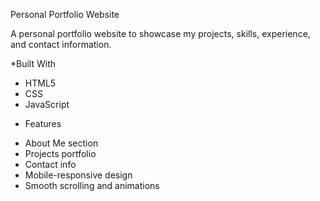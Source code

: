 Personal Portfolio Website

A personal portfolio website to showcase my projects, skills, experience, and contact information.

*Built With

- HTML5
- CSS
- JavaScript
  

* Features

- About Me section
- Projects portfolio
- Contact info
- Mobile-responsive design
- Smooth scrolling and animations
